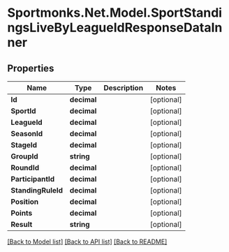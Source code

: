 # Sportmonks.Net.Model.SportStandingsLiveByLeagueIdResponseDataInner

## Properties

Name | Type | Description | Notes
------------ | ------------- | ------------- | -------------
**Id** | **decimal** |  | [optional] 
**SportId** | **decimal** |  | [optional] 
**LeagueId** | **decimal** |  | [optional] 
**SeasonId** | **decimal** |  | [optional] 
**StageId** | **decimal** |  | [optional] 
**GroupId** | **string** |  | [optional] 
**RoundId** | **decimal** |  | [optional] 
**ParticipantId** | **decimal** |  | [optional] 
**StandingRuleId** | **decimal** |  | [optional] 
**Position** | **decimal** |  | [optional] 
**Points** | **decimal** |  | [optional] 
**Result** | **string** |  | [optional] 

[[Back to Model list]](../README.md#documentation-for-models) [[Back to API list]](../README.md#documentation-for-api-endpoints) [[Back to README]](../README.md)

